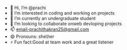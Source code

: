 - 👋 Hi, I’m @prachi
- 👀 I’m interested in coding and working on projects
- 🌱 I’m currently an undergraduate student
- 💞️ I’m looking to collaborate onweb devloping projects 
- 📫 email-prachithakran25@gmail.com
- 😄 Pronouns: she\her
- ⚡ Fun fact:Good at team work and a great listener

<!---
prachi-thakran/prachi-thakran is a ✨ special ✨ repository because its `README.md` (this file) appears on your GitHub profile.
You can click the Preview link to take a look at your changes.
--->

